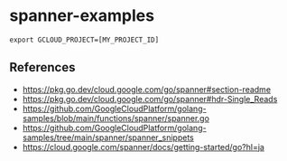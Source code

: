 # spanner-examples

```
export GCLOUD_PROJECT=[MY_PROJECT_ID]
```

## References
- https://pkg.go.dev/cloud.google.com/go/spanner#section-readme
- https://pkg.go.dev/cloud.google.com/go/spanner#hdr-Single_Reads
- https://github.com/GoogleCloudPlatform/golang-samples/blob/main/functions/spanner/spanner.go
- https://github.com/GoogleCloudPlatform/golang-samples/tree/main/spanner/spanner_snippets
- https://cloud.google.com/spanner/docs/getting-started/go?hl=ja